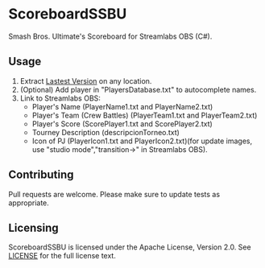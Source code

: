 # ScoreboardSSBU

Smash Bros. Ultimate's Scoreboard for Streamlabs OBS (C#).

## Usage

1. Extract [Lastest Version](https://github.com/juanfuentes95/ScoreboardSSBU/releases/latest) on any location.
1. (Optional) Add player in "PlayersDatabase.txt" to autocomplete names.
2. Link to Streamlabs OBS:
	- Player's Name (PlayerName1.txt and PlayerName2.txt)
	- Player's Team (Crew Battles) (PlayerTeam1.txt and PlayerTeam2.txt)
	- Player's Score (ScorePlayer1.txt and ScorePlayer2.txt)
	- Tourney Description (descripcionTorneo.txt)
	- Icon of PJ (PlayerIcon1.txt and PlayerIcon2.txt)(for update images, use "studio mode","transition->" in Streamlabs OBS).

## Contributing

Pull requests are welcome. Please make sure to update tests as appropriate.

## Licensing

ScoreboardSSBU is licensed under the Apache License, Version 2.0. See [LICENSE](https://github.com/juanfuentes95/ScoreboardSSBU/blob/master/LICENSE) for the full license text.
